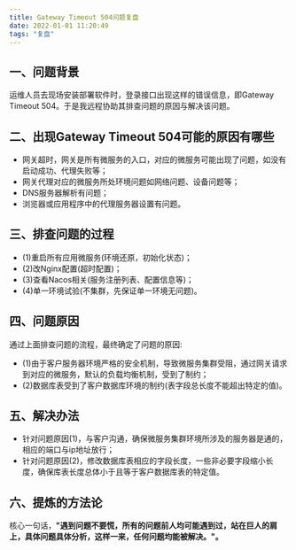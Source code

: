 ```yaml
---
title: Gateway Timeout 504问题复盘
date: 2022-01-01 11:20:49
tags: "复盘"
---
```


## 一、问题背景
运维人员去现场安装部署软件时，登录接口出现这样的错误信息，即Gateway Timeout 504。于是我远程协助其排查问题的原因与解决该问题。
<!--more-->

## 二、出现Gateway Timeout 504可能的原因有哪些
- 网关超时，网关是所有微服务的入口，对应的微服务可能出现了问题，如没有启动成功、代理失败等；
- 网关代理对应的微服务所处环境问题如网络问题、设备问题等；
- DNS服务器解析有问题；
- 浏览器或应用程序中的代理服务器设置有问题。

## 三、排查问题的过程
- (1)重启所有应用微服务(环境还原，初始化状态)；
- (2)改Nginx配置(超时配置)；
- (3)查看Nacos相关(服务注册列表、配置信息等)；
- (4)单一环境试验(不集群，先保证单一环境无问题)。

## 四、问题原因
通过上面排查问题的流程，最终确定了问题的原因:

- (1)由于客户服务器环境严格的安全机制，导致微服务集群受阻，通过网关请求到对应的微服务，默认的负载均衡机制，受到了制约；
- (2)数据库表受到了客户数据库环境的制约(表字段总长度不能超出特定的值)。

## 五、解决办法
- 针对问题原因(1)，与客户沟通，确保微服务集群环境所涉及的服务器是通的，相应的端口与ip地址放行；
- 针对问题原因(2)，修改数据库表相应的字段长度，一些非必要字段缩小长度，确保库表长度总体小于且等于客户数据库表的特定值。

## 六、提炼的方法论
核心一句话，**"遇到问题不要慌，所有的问题前人均可能遇到过，站在巨人的肩上，具体问题具体分析，这样一来，任何问题均能被解决。"。**